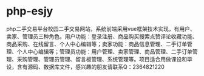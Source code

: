 # php-esjy
php二手交易平台校园二手交易网站，系统前端采用vue框架技术实现，有用户、卖家、管理员三种角色。用户功能：登录注册、商品购买搜索点赞评论收藏功能、商品采购、在线留言、个人中心编辑等；卖家功能：商品信息管理、二手订单管理、个人中心编辑等；管理员功能：用户管理、卖家管理、商品管理、二手订单管理、采购管理、管理员管理、留言板管理、系统管理等。项目适合用做课设和毕设，含有源码、数据库文件，感兴趣的朋友请联系Q：2364821220
